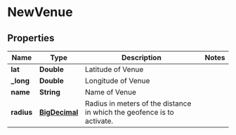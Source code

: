 
# NewVenue

## Properties
Name | Type | Description | Notes
------------ | ------------- | ------------- | -------------
**lat** | **Double** | Latitude of Venue | 
**_long** | **Double** | Longitude of Venue | 
**name** | **String** | Name of Venue | 
**radius** | [**BigDecimal**](BigDecimal.md) | Radius in meters of the distance in which the geofence is to activate. | 



